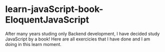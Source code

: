# learn-javaScript-book-EloquentJavaScript
After many years studing only Backend development, I have decided study JavaScript by a book! Here are all exercicies that I have done and I am doing in this learn moment.
